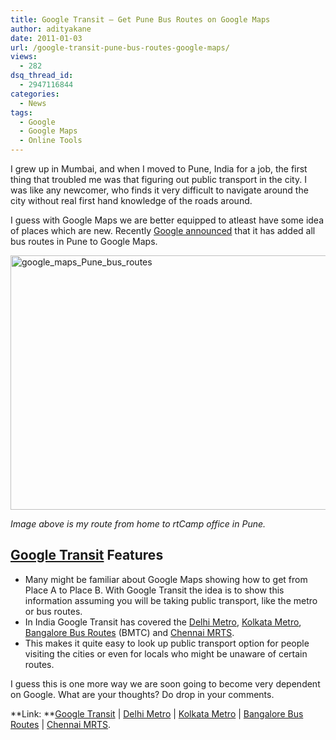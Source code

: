 ```yaml
---
title: Google Transit – Get Pune Bus Routes on Google Maps
author: adityakane
date: 2011-01-03
url: /google-transit-pune-bus-routes-google-maps/
views:
  - 282
dsq_thread_id:
  - 2947116844
categories:
  - News
tags:
  - Google
  - Google Maps
  - Online Tools
---
```

I grew up in Mumbai, and when I moved to Pune, India for a job, the first thing that troubled me was that figuring out public transport in the city. I was like any newcomer, who finds it very difficult to navigate around the city without real first hand knowledge of the roads around.

I guess with Google Maps we are better equipped to atleast have some idea of places which are new. Recently <a href="http://googleindia.blogspot.com/2011/01/google-transit-comes-to-pune.html" onclick="_gaq.push(['_trackEvent', 'outbound-article', 'http://googleindia.blogspot.com/2011/01/google-transit-comes-to-pune.html', 'Google announced']);" >Google announced</a> that it has added all bus routes in Pune to Google Maps.

[<img style="background-image: none; padding-left: 0px; padding-right: 0px; display: inline; padding-top: 0px; border-width: 0px;" title="google_maps_Pune_bus_routes" src="http://cdn.devilsworkshop.org/files/2011/01/google_maps_Pune_bus_routes_thumb.png" border="0" alt="google_maps_Pune_bus_routes" width="554" height="407" />][1]

*Image above is my route from home to rtCamp office in Pune.*

## <a href="http://www.google.com/intl/en/landing/transit/" onclick="_gaq.push(['_trackEvent', 'outbound-article', 'http://www.google.com/intl/en/landing/transit/', 'Google Transit']);" >Google Transit</a> Features

  * Many might be familiar about Google Maps showing how to get from Place A to Place B. With Google Transit the idea is to show this information assuming you will be taking public transport, like the metro or bus routes.
  * In India Google Transit has covered the <a href="http://www.google.com/maps?ie=UTF8&ll=28.647657,77.171868&spn=0.146405,0.298272&dirflg=r" onclick="_gaq.push(['_trackEvent', 'outbound-article', 'http://www.google.com/maps?ie=UTF8&ll=28.647657,77.171868&spn=0.146405,0.298272&dirflg=r', 'Delhi Metro']);" >Delhi Metro</a>, <a href="http://www.google.com/maps?ie=UTF8&ll=22.557973,88.368932&spn=0.126376,0.047818&dirflg=r" onclick="_gaq.push(['_trackEvent', 'outbound-article', 'http://www.google.com/maps?ie=UTF8&ll=22.557973,88.368932&spn=0.126376,0.047818&dirflg=r', 'Kolkata Metro']);" >Kolkata Metro</a>, <a href="http://www.google.com/maps?ie=UTF8&ll=12.953947,77.59&spn=0.15,0.15&dirflg=r" onclick="_gaq.push(['_trackEvent', 'outbound-article', 'http://www.google.com/maps?ie=UTF8&ll=12.953947,77.59&spn=0.15,0.15&dirflg=r', 'Bangalore Bus Routes']);" >Bangalore Bus Routes</a> (BMTC) and <a href="http://www.google.com/maps?ie=UTF8&ll=13.029893,80.255727&spn=0.124793,0.072398&dirflg=r" onclick="_gaq.push(['_trackEvent', 'outbound-article', 'http://www.google.com/maps?ie=UTF8&ll=13.029893,80.255727&spn=0.124793,0.072398&dirflg=r', 'Chennai MRTS']);" >Chennai MRTS</a>.
  * This makes it quite easy to look up public transport option for people visiting the cities or even for locals who might be unaware of certain routes.

I guess this is one more way we are soon going to become very dependent on Google. What are your thoughts? Do drop in your comments.

**Link: **<a href="http://www.google.com/intl/en/landing/transit/" onclick="_gaq.push(['_trackEvent', 'outbound-article', 'http://www.google.com/intl/en/landing/transit/', 'Google Transit']);" >Google Transit</a> | <a href="http://www.google.com/maps?ie=UTF8&ll=28.647657,77.171868&spn=0.146405,0.298272&dirflg=r" onclick="_gaq.push(['_trackEvent', 'outbound-article', 'http://www.google.com/maps?ie=UTF8&ll=28.647657,77.171868&spn=0.146405,0.298272&dirflg=r', 'Delhi Metro']);" >Delhi Metro</a> | <a href="http://www.google.com/maps?ie=UTF8&ll=22.557973,88.368932&spn=0.126376,0.047818&dirflg=r" onclick="_gaq.push(['_trackEvent', 'outbound-article', 'http://www.google.com/maps?ie=UTF8&ll=22.557973,88.368932&spn=0.126376,0.047818&dirflg=r', 'Kolkata Metro']);" >Kolkata Metro</a> | <a href="http://www.google.com/maps?ie=UTF8&ll=12.953947,77.59&spn=0.15,0.15&dirflg=r" onclick="_gaq.push(['_trackEvent', 'outbound-article', 'http://www.google.com/maps?ie=UTF8&ll=12.953947,77.59&spn=0.15,0.15&dirflg=r', 'Bangalore Bus Routes']);" >Bangalore Bus Routes</a> | <a href="http://www.google.com/maps?ie=UTF8&ll=13.029893,80.255727&spn=0.124793,0.072398&dirflg=r" onclick="_gaq.push(['_trackEvent', 'outbound-article', 'http://www.google.com/maps?ie=UTF8&ll=13.029893,80.255727&spn=0.124793,0.072398&dirflg=r', 'Chennai MRTS']);" >Chennai MRTS</a>.

 [1]: http://cdn.devilsworkshop.org/files/2011/01/google_maps_Pune_bus_routes.png
